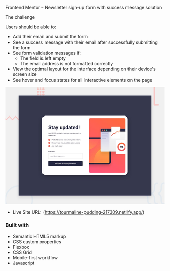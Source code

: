 Frontend Mentor - Newsletter sign-up form with success message solution

The challenge

Users should be able to:

- Add their email and submit the form
- See a success message with their email after successfully submitting the form
- See form validation messages if:
  - The field is left empty
  - The email address is not formatted correctly
- View the optimal layout for the interface depending on their device's screen size
- See hover and focus states for all interactive elements on the page


![](./preview.jpg)

- Live Site URL: (https://tourmaline-pudding-217309.netlify.app/)

### Built with

- Semantic HTML5 markup
- CSS custom properties
- Flexbox
- CSS Grid
- Mobile-first workflow
- Javascript

